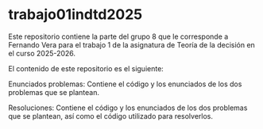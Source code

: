 # trabajo01indtd2025

Este repositorio contiene la parte del grupo 8 que le corresponde a Fernando Vera
para el trabajo 1 de la asignatura de Teoría de la decisión en el curso 2025-2026.

El contenido de este repositorio es el siguiente:

Enunciados problemas: Contiene el código y los enunciados de los dos problemas
que se plantean.  

Resoluciones: Contiene el código y los enunciados de los dos problemas que se plantean,
así como el código utilizado para resolverlos.
